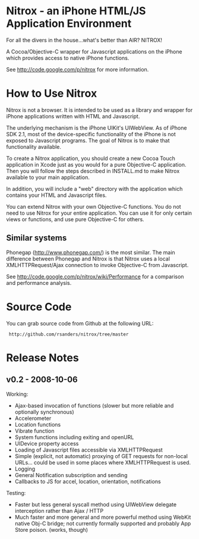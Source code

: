 Nitrox - an iPhone HTML/JS Application Environment
==================================================

For all the divers in the house...what's better than AIR?  NITROX!

A Cocoa/Objective-C wrapper for Javascript applications on the iPhone
which provides access to native iPhone functions.

See http://code.google.com/p/nitrox for more information.

How to Use Nitrox
=================

Nitrox is not a browser.  It is intended to be used as a library and wrapper for iPhone
applications written with HTML and Javascript.

The underlying mechanism is the iPhone UIKit's UIWebView.  As of iPhone SDK 2.1, most of
the device-specific functionality of the iPhone is not exposed to Javascript programs.  The
goal of Nitrox is to make that functionality available.

To create a Nitrox application, you should create a new Cocoa Touch application in Xcode just 
as you would for a pure Objective-C application.  Then you will follow the steps described
in INSTALL.md to make Nitrox available to your main application.

In addition, you will include a "web" directory with the application which contains your
HTML and Javascript files.

You can extend Nitrox with your own Objective-C functions.  You do not need to use Nitrox
for your entire application.  You can use it for only certain views or functions, and use
pure Objective-C for others.  


Similar systems
---------------

Phonegap (http://www.phonegap.com/) is the most similar.  The main difference between
Phonegap and Nitrox is that Nitrox uses a local XMLHTTPRequest/Ajax connection to 
invoke Objective-C from Javascript. 

See http://code.google.com/p/nitrox/wiki/Performance for a comparison and performance
analysis.


Source Code
============

You can grab source code from Github at the following URL:

     http://github.com/rsanders/nitrox/tree/master


Release Notes
=============

v0.2 - 2008-10-06
------------------

Working:

* Ajax-based invocation of functions (slower but more reliable and optionally
  synchronous)
* Accelerometer
* Location functions
* Vibrate function
* System functions including exiting and openURL
* UIDevice property access
* Loading of Javascript files accessible via XMLHTTPRequest
* Simple (explicit, not automatic) proxying of GET requests for non-local URLs...
  could be used in some places where XMLHTTPRequest is used.
* Logging
* General Notification subscription and sending
* Callbacks to JS for accel, location, orientation, notifications

Testing:

* Faster but less general syscall method using UIWebView delegate interception
  rather than Ajax / HTTP
* Much faster and more general and more powerful method using WebKit native Obj-C
  bridge; not currently formally supported and probably App Store poison. (works, though)


